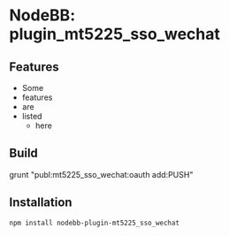 # NodeBB: plugin_mt5225_sso_wechat

## Features

 + Some
 + features
 + are
 + listed
    * here

## Build
grunt "publ:mt5225_sso_wechat:oauth add:PUSH"

## Installation

    npm install nodebb-plugin-mt5225_sso_wechat

